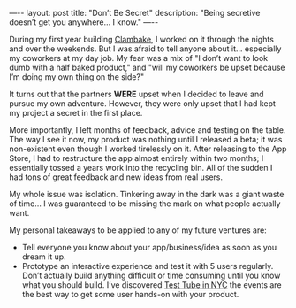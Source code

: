 —--
layout: post
title: "Don’t Be Secret"
description: "Being secretive doesn’t get you anywhere… I know."
—--

During my first year building [Clambake](http://clambakeapp.com/get-it), I worked on it through the nights and over the weekends. But I was afraid to tell anyone about it… especially my coworkers at my day job. My fear was a mix of "I don’t want to look dumb with a half baked product," and "will my coworkers be upset because I’m doing my own thing on the side?"

It turns out that the partners **WERE** upset when I decided to leave and pursue my own adventure. However, they were only upset that I had kept my project a secret in the first place.

More importantly, I left months of feedback, advice and testing on the table. The way I see it now, my product was nothing until I released a beta; it was non-existent even though I worked tirelessly on it. After releasing to the App Store, I had to restructure the app almost entirely within two months; I essentially tossed a years work into the recycling bin. All of the sudden I had tons of great feedback and new ideas from real users.

My whole issue was isolation. Tinkering away in the dark was a giant waste of time… I was guaranteed to be missing the mark on what people actually want.

My personal takeaways to be applied to any of my future ventures are:

* Tell everyone you know about your app/business/idea as soon as you dream it up.
* Prototype an interactive experience and test it with 5 users regularly. Don’t actually build anything difficult or time consuming until you know what you should build. I’ve discovered [Test Tube in NYC](http://www.meetup.com/testtube/) the events are the best way to get some user hands-on with your product.

